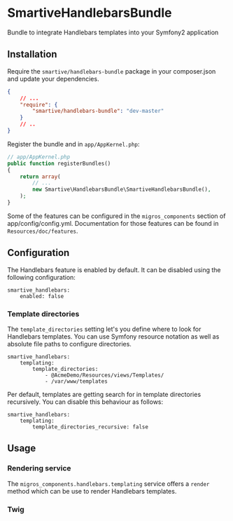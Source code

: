 # SmartiveHandlebarsBundle
Bundle to integrate Handlebars templates into your Symfony2 application

## Installation

Require the `smartive/handlebars-bundle` package in your composer.json and update your dependencies.

```json
{
    // ...
    "require": {
        "smartive/handlebars-bundle": "dev-master"
    }
    // ..
}
```

Register the bundle and in `app/AppKernel.php`:

``` php
// app/AppKernel.php
public function registerBundles()
{
    return array(
        // ...
        new Smartive\HandlebarsBundle\SmartiveHandlebarsBundle(),
    );
}
```

Some of the features can be configured in the ``migros_components`` section of app/config/config.yml.
Documentation for those features can be found in `Resources/doc/features`.

## Configuration

The Handlebars feature is enabled by default. It can be disabled using the following configuration:

```
smartive_handlebars:
    enabled: false
```

### Template directories

The `template_directories` setting let's you define where to look for Handlebars templates.
You can use Symfony resource notation as well as absolute file paths to configure directories.


```
smartive_handlebars:
    templating:
        template_directories:
            - @AcmeDemo/Resources/views/Templates/
            - /var/www/templates
```

Per default, templates are getting search for in template directories recursively.
You can disable this behaviour as follows:

```
smartive_handlebars:
    templating:
        template_directories_recursive: false
```

## Usage

### Rendering service
The `migros_components.handlebars.templating` service offers a `render` method which can be use to render Handlebars templates.

### Twig

